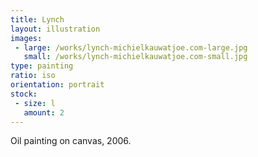 ```yaml
---
title: Lynch 
layout: illustration
images:
 - large: /works/lynch-michielkauwatjoe.com-large.jpg
   small: /works/lynch-michielkauwatjoe.com-small.jpg
type: painting 
ratio: iso
orientation: portrait
stock:
 - size: l 
   amount: 2
---
```


Oil painting on canvas, 2006.
